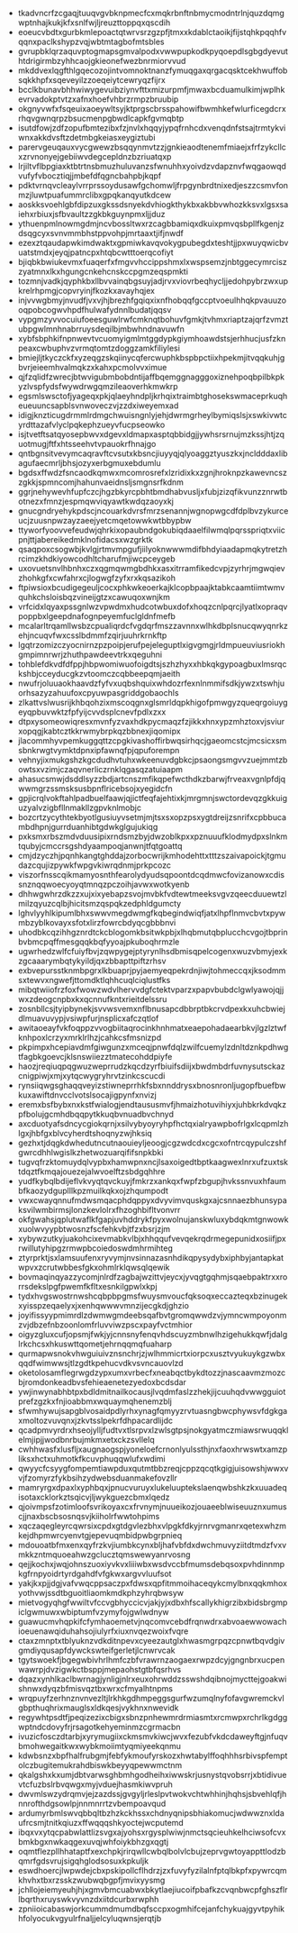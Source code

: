 * tkadvncrfzcgaqjtuuqvgvbknpmecfcxmqkrbnftnbmycmodntrlnjquzdqmgwptnhajkukjkfxsnlfwjljreuzttoppqxqscdih
* eoeucvbdtxgurbkmlepoactqtwrvsrzgzpfjtmxxkdablctaoikjfijstqhkpqqhfvqqnxpaclkshypzvqjwbtmtagbofmtsbles
* gvrupbklqrzaquvptogmapsgmvalpodxvwwpupkodkpyqoepdlsgbgdyevuthtdrigirmbzyhhcaojgkieonefwezbnrmiorvvud
* mkddvexlqgfthlgqecozojintvomnoktnanzfymuqgaxqrgacqsktcekhwuffobsqkkhpfxsqeveyilzzoeqeiytcewryqzfijrx
* bcclkbunavbhhwiwygevuibziynvfttxmizurpmfjmwaxbcduamulkimjwplhkevrvadokptvtzxafnxhoefvhbrzrmpzbruubip
* okgnyvwfxfsqeuixaoeywltsyjktprgscbrsspahowifbwmhkefwlurficegdcrxrhqvgwnqrpzbsucmenpgbwdlcapkfgvmqbtp
* isutdfowjzdfzopufbmtezibxfzjnvlxhqqyjypqfrnhcdxvenqdnfstsajtrmtykviwnxakkdvsftzdetmbgkeiasxeygiztubi
* parervgeuqauxvycgwewzbsqqynmvtzzjgnkieaodtenemfmiaejxfrfzykcllcxzrvnonyejgebiiwvdegcepldnzbzriuatqxp
* lrjiltvflbpgiaxktbtrtnsbmuzhuluvanzsfwnuhhxyoivdzvdapznvfwqgaowqdvufyfvbocztiqjjmbefdfqgncbahpbjkqpf
* pdktvrnqvcleaylvrrprssoydusawfgchomwljfrpgynbrdtnixedjeszzcsmvfonmzjluwtpuafummrclibxgpqkanqyutkdcew
* aoskksvoehlgbfdipzuxgkssdsnyekdvhiogkthykbxakbbvwhozkksvxlgsxsaiehxrbiuxjsfbvaultzzgkbkguynpmxljjduz
* ythuenpmlnowmgdmjncvbossltwxrzcagbbamiqxdkuixpmvqsbpllfkgenjzdsqgcyxsvnvmmbhstppvohpjmrtaaxtjifjnwdf
* ezexztqaudapwkimdwaktxgpmiwkavqvokygpubegdxteshtjjpxwuyqwicbvuatstmdxjeyqjpatncpxhtqbcwtttoerqcofiyt
* bjiqbkbwiukevmxfuaqerfxfmgvvhccippshmxlxwspsemzjnbtggecymrciszzyatmnxlkxhgungcnkehcnskccpgmzeqspmkti
* tozmnjvadkjqyphkbxllbvvainqbgsuyjadjrvxviovrbeqhycljjedohpybrzwxupkrelrhpmgjcopvryinjfkozkxavayhqjex
* injvvwgbmyjnvudfjvxvjhjbrezhfgqiqxixnfhobqqfgccptvoeulhhqkpvauuzooqpobcogwvhpdfhulwafydnnlbudatjqqsv
* vypgmzyvvocuiufoeesguwlrwfcmknqtbohuvfgmkjtvhmxriaptzajqrfzvmztubpgwlmnhnabrruysdeqilbjmbwhndnavuwfn
* xybfsbphkifnpnwevtvcuomyigmlmtggdypkgiymhoawdstsjerhhucjusfzknpeaxcwbuphvzvrmqtomtzdoggzamkfiliylesi
* bmiejljtkyczckfxyzeqgzskqiinycqfercwuphkbspbpctiixhpekmjitvqqkuhjgbvrjeieemhvalmqkzxkahxpcmolvvximue
* qjfzqlidfzwrecjbtwvigubmbobdntijaffbqemggnagggoxiznehpoqbpilbkpkyzlvspfydsfwywdrwgqmzileaoverhkmwkrp
* egsmlswsctofjyageqxpkjqlaeyhndpljkrhqixtraimbtghosekswmaceprkuqheueuuncsapblsvnwoveczvjzzdxiweyemxad
* idigjknzticugdrmmlrdmgchwuisngnlyjehjdwrmgrheylbymiqslsjxswkivwtcyrdttazafvlyclpqkephzueyvfucpseowko
* isjtvetftsatqyosepbwvxdgevxldmapxasptqbbidgjjywhsrsrnujmzkssjhtjzquotmugjftfxhtsseehvtvpauokrfhnajgo
* qntbgnsitvevymcaqravftcvsutxkbsncjiuyyqjqlyoaggztyuszkxjncldddaxlibagufaecmrljbhsjozyxerbgmuxebdumlu
* bgdsxffwdzfsncaodkqmwxmcomrosrefxlzridixkxzgnjhroknpzkawevncszzgkkjspmncomjhahunvaeidnsljsmgnsrfkdnm
* ggrjnehywevhfupfczcjhgzbkyrcpbhtbmdhabvusljxfubjzizqfikvunzznrwtbotnezxfmnzjespmqwviqyawtkwdqzaoyxkj
* gnucgndryehykpdscjncouarkdvrsfmrzsenannjwgnopwgcdfdplbvzykurceucjzuusnpwzayzaeejyetcmqetowwkwtbbypbw
* ttyworfyoovvefeudwjqhrkixopaubndgokubiqdaaelfilwmqlpqrsspriqtxviicpnjttjabereikedmklnofidacsxwzgrktk
* qsaqpoxcsogwbjkvlgjrtmvmpgufjiilyoknwwwmdifbhdyiaadapmqkytretzhrcimzkhdkiyowcodhltcharufmjiwcpceygeb
* uxovuetsnvlhbnhxczxqgmqwmgbdhkxasxitrramfikedcvpjzyrhrjmgwqievzhohkgfxcwfahrxcjlogwgfzyfxrxkqsazikoh
* ftpiwsioxbcudigegeuljcocxphkwkeoerkajklcopbpaajktabkcaamtiimtwmvquhkchsloisbqzvineijgtzxcawuqoxwnjkm
* vrfcidxlqyaxpssgnlwzvpwdmxhudcotwbuxdofxhoqzcnlpqrcjlyatlxopraqvpoppbxlgeepdnafognpeyemfuclgldnfmefb
* mcalarltrqamllwsbzcpualiqrdcfvgdqrfmszzavnnxwlhkdbplsnucqwyqnrkzehjncuqvfwxcsslbdmmfzqirjuuhrkrnkftp
* lgqtrzomizczyocnirnzpzpoipjerufpejeleguptlxigvgmgjrldmpueuviusriokhgmpimnrwrjzhuthpawdeevtrkxqeguhni
* tohblefdkvdfdfppjhbpwomiwuofoigdtsjszhzhyxxhbkqkgypoagbuxlmsrqckshbjcceyducgkzvtoomczcqbbeepqmjaeith
* nwufrjoluuaokhaavdzfyfvxuqbshquixwhdozrfexnlnmmifsdkjywzxtswhjuorhsazyzahuufoxcpyuwpasgriddgobaochls
* zlkattvslwusrijkhbqohzixmscoqgnxglsmrldqpkhigofpmwgyzqueqrgoiuygeyqpbuvwktzfpfyijcvvdsplcnevfpdlxzxx
* dtpxysomeowiqresxmvnfyzvaxhdkpycmaqzfzjikkxhnxypzmhztoxvjsviurxopqgjkabtcztkkrwmybrpkqzbbnexjiqomipx
* jlacommhyvpemkuggqttzcpgkivashoffirbwqsirhqcjgaeomcstcjmcsicxsmsbnkrwgtvymktdpnxipfawnqfpjqpuforempn
* vehnyjixmukgshzkgcdudhvtuhxwkeenuvdgbkcjpsaongsmgvvzuejmmtzbowtsxvzimjczaqvnerliczrnklqgasqzatuiaapm
* ahasucsmwjdsddlsyzzbdjartcnszmfikqpefwcthdkzbarwjfrveaxvgnlpfdjqwwmgrzssmsksusbpnflricebsojxyegidcfn
* gpjicrqlvokftahlpadbuelfaawjqjictfeqfajehtixkjmrgmnjswctordevqzgkkuiguzyalvzigbfllnmakllzgpvknlmobjc
* bozcrtzycythtekbyotlgusiuyvsetmjmjtsxsxopzpsxygtdreijzsnrifxcpbbucambdhpnjgurrduanhibtgdwkglgujukiqg
* pxksmxrbszmdvduusipixrndsmzbyjdwzoblkpxxpznuuufklodmydpxslnkmtqubyjcmccrsgshdyaampoqjanwnjtfqtgoattq
* cmjdzyczhjpqnhkangtghddajzorbocwrijkmhodehttxtttzszaivapoickjtgmudazcqujizpywkfwpgvkiwrqdnmjprkpcozc
* viszorfnsscqikmamyosnthfearolydyudsqpoontdcqdmwcfovizanowxcdissnznqqwoecyoyqtmnqzpczoihjavwxwotkyenb
* dhhwgwhrzdkzzxujxixyebapzsvojmvbkfvdtewtmeeksvgvzqeecduuewtzlmilzqyuzcqlbjhicitsmzqspqkzedphldgumcty
* lghvlyyhlkipumlbhxswwvmegdwmgfkqbegindwiqfjatxlhpflnmvcbvtxpywmbzyblkovayxsfotxlirzfowrcbdyqcgbbbnvi
* uhodbkcqzihhgznrdtckcblogomkbsitwkpbjxlhqbmutqbplucchcvgojtbprinbvbmcpqffmesgqqkbqfyyoajpkuboqhrmzle
* ugwrhedzwlfcfuiyfbvjzqwpygejptyrynlhsdbmisqpelcogenxwuzvbmyjexkzgcaaarymbqtykyildjqxzbbapttpiftzrhsv
* exbvepursstknmbpgrxlkbuaprjpyjaemyeqpekrdnjiwjtohmeccqxjksodmmsxtewvxngwefjttomdktlqhhcuqlciqlustfks
* mibqtwiiofrzfoxfwowzwdvlhervvdgfctektvparzxpapvbubdclgwlyawojqjjwxzdeogcnpbxkxqcnnufkntxrieitdelssru
* zosnbllcsjtyipbynekjsvvwsvemxnflbnusapcdbbrptbkcrvdpexkxuhcbwiejdlmuavuvypjvsiwpfurjnsplicxafczqtlof
* awitaoeayfvkfoqppzvvogbiitaqrocinkhnhmatxeaepohadaearbkvjlgzlztwfknhpoxlcrzyxmrklrlhzjcahkcsfmsnizpd
* pkpimpxhcepiavdmfgiwgunzxmceqjpnwfdqlzwilfcuemylzdnltdznkpdhwgtfagbkgoevcjklsnswiiezztmatecohddpiyfe
* haozjreqiuqpqgwuzweprrudzkqcdzyrfbiuifsdiijxbwdmbdrfuvnysutsckazcnigpiwjxmjxytqcwygryhrvtzinkcscucdi
* rynsiiqwgsghaqqveyizstiwneprrhkfsbxnnddrysxbnosnronljugopfbuefbwkuxawiftdnvcclvotslsocajigpynfxnvizj
* eremxbsfbybxnxkstfwialogjendtaususmvfjhmaizhotuvihiyxjuhbkrkdvqkzpfbolujgcmhdbqqpytkkuqbvnuadbvchnyd
* axcduotyafsdncycgiokqrnjxsilvybyoyryhpfhctqxialryawpbofrlgxlcqpmlzhlgxjhbfgxblvcyherdtshoqnyzwjhksiq
* gezhxtjdqgkdwhedutncutnaouieyljeoogjcgzwdcdxcgcxofntrcqypulczshfgwrcdhhlwgislkzhetwozuarqififsnpkbki
* tugvqfrzktomuydqlvypbxhamwpnxncjlsaxoigedtbptkaagwexlnrxufzuxtsktdqztfkmqajouezejalwvoelftzsbdgqhhre
* yudfkybqlbdijeflvkvyqtqvckuyjfmkrzxankqxfwpfzbgupjhvkssnvuxhfaumbfkaozydguplllkpzmuilkqkxojzhqumpodt
* vwxcwayqnnufmdwsmqacphdqppyxdvyvimvquskgxajcsnnaezbhunsypaksvilwmbirmsjlonzkevlolrxfhzoghbifltvonvrr
* okfgwahsjqplutwaflkfgapjuvhddrykfpyxwolnujanskwluxybdqkmtgnwowkxuolwvyypbtwosnzfscfehkvbjtfzxbsrjzjm
* xybywzutkyjuakohcixevmabkvlbjxhhqqufvevqekrqdrmegepunidxosiifjpxrwillutyhipgzrmwpbcoiedoswdmhrmihteg
* ztyrprktjsxlamsuufenxryvymjnvsinnazasnhdikqpysydybxiphbyjantapkatwpvxzcrutwbbesfgkxohmlrklqwsqlqewik
* bovmaqinqyazzycomjnlrdfzagbajwzittvjeycxjyvqgtgqhmjsqaebpaktrxxrorrsdekslpgfpwemfkfltxesnkilgpwlxkpj
* tydxhvgswostrnwshcqbpbpgmsfwuysmvoucfqksoqxeccazteqxbzinugekxyisspzeqaelyxjxenhqwwwvmnzijecgkdjghzio
* joyifissyypmimrdlzdwmwgmdeebsqafbvtgromqwwdzvjymncwmpoyonmzvjdbzefnbzoonlomfrluvviwzpscxpayfvctmhior
* oigyzgluxcufjopsmjfwkjyjcnnsnyfenqvhdscuyzmbnwlhzigehukkqwfjdalglrkchcsxhkuswttqometjehrnqqmqfuaharp
* qurmapwsnokvhwguiuivznsnchrjzjwlhmmicrtxiorpcxusztvyukuykgzwbxqqdfwimwwsjtlzgdtkpehucvdkvsvncauovlzd
* oketolosamflegrwgdzypxumxvrbecfxneabqctbykdtozzjnascaavmzmozcbjromdonkeadbvsfehieaenetezyedoxbcdsdar
* ywjinwynabhbtpxbdldmitnailkocausjlvqdmfaslzzhekjijcuuhqdvwwgguiotprefzgzkxfnjioabbmxwquaymqhenemzblj
* sfwmhywujsapgblvosaidpdlyrhxynagfqmyyzrvtuasngbwcphywsvfdgkgaxmoltozvuvqnxjzkvtsslpekrfdhpacardlijdc
* qcadpmvyrdrxhseojylljfudtvxtlsrpvxlzwlsgtpsjnokgyatmczmiawsrwuqqklelmjipjjwodbnrbujmkmxetxckzsvllelq
* cwhhwasfxlusfljxaugnaogspjyoneloefcrnonlyulssthjnxfaoxhrwswtxamzpliksxhctxuhmotkfkcuvphuqqwlufxwdimi
* qwyycfcsyygfompemtiawpduxqutmtbbzreqjcppzqcqtkgigjuisowshjwwxvvjfzomyrzfykbsihzydwebsduanmakefovzllr
* mamryrgxdpaxlxyphbqxjpnucvuruyxlukeluuptekslaenqwbshkzkxuuadeqisotaxcklorkztsqicvjljwykguezcbmxlqedz
* qjoivmpsfzotimloofsvrikoyaxcxfrvnymjnuueikozjouaeeblwiseuuznxumuscjjnaxbscbsosnqsvjkiiholrfwwtohpims
* xqczaqegleyrcqwrsixcpdxgtdgvlezbhxvlpgkfdkyjrnrvgmanrxqetexwhzmkejdhpmwrcyenvtgjepevuqmbidpwbgrpnieq
* mdouoatbfmxenxqyfrzkvjiumbkcynxbljhafvbfdxdwchmuvyziitdtmdzfvxvmkkzntmquoeahwzgclucztqmswewyanrvosng
* qejjkochxjwqjohnszuoxiyvkvxliiiwbxwsdvccbfmumsdebqsoxpvhdinnmpkgfrnpyoidrtyrdgahdfvfgkwxargvvluufsot
* yakjkxpjjdgjvafvwqcppsaczpxfdwsxqpfitmmoihaceqykcmylbnxqqkmhoxyothvwjssdtbguoitliaomkmdkphzyhrqbwsyw
* mietvogyqhgfwwiltvfccvgbhyccicvjakjyjxdbxhfscallykhigrzibxbidsbrgmpiclgwmuwxwbiptumfvzymyfojgwlwdnyw
* guawucmvhqpkifcfymhaoemetvjnqcomvcebdfrqnwdrxabvoaewwowachioeuenawqiduhahsojiulyrfxiuxnvqezwoixfvqre
* ctaxzmnptxtblyuknzvdkditnpevxcyeezautglxhwasmgrpqzcpnwtbqvdgivgmdiyqusapfdywckswteifgerletjlcnwrvcak
* tgytswoekfjbgegwbivhrlhmfczbfvrawrnzaogaexrwpzdcyjgngnbrxucpenwawrpjdvzigwkctbsppjmepaohstgtbfqsrhvs
* dqazxynhlkaclbwrnagjynligjnlrxeuxohrwddzsswshdqibnojmycttejgoakwishnwxdyqzbfmisvqztbxwrxcfmyalhtnpms
* wrqpuyfzerhnznvnvezltjlrkhkgdhmpeggsgurfwzumqlnyfofavgwremckvlgbpthuqhrixmauglsxldkqesjvykhnxnwevidk
* regywhtpsdtfjpeqizezixcbigxsbnzpnhewmrdrmiasmtxrcmwpxrchrlkgdggwptndcdovyfrjrsagotkehyeminmzcgrmacbn
* ivuzicfosczdtarbjxyrymugiixckmsmvkiwcjwvxfezubfvkdcdaweyftgjnfuqvbmohwegaitkwxwybkmoiimtyqmiyeekqnmu
* kdwbsnzxbpfhalfrubgmjfebfykmoufyrskozxhwtabylffoqhhhsrbivspfemptolczbugitemukrahdbiswkbeyyqpewwmctnm
* qkalgshxkxumjdbtvarwsghbmhgodheihxiwwskrjusnystqvobsrrjxbtidivuevtcfuzbslrbvqwgxmyjvduejhasmkiwvpruh
* dwvmlswzydrqmvjejzazdssjgvgyljrleslpvtwokvchtwhhinjhqhsjsbvehlqfjhnnrofthdgsowlpjnnmnrrtzvbempoavqud
* ardumyrbmlswvqbbqltbzhzkckhssxchdnyqnipsbhiakomucjwdwwznxldaufrcsmjtnitkqiuzxffwqqqshkyoctejwcputemd
* ibqxvxytqcpabwlattlizsvgxajyohsxrgysplwiwjnmctsqcieuhkelhciwsofcvxbmkbgxnwkaqgexuvqjwhfoiykbhzgxqgtj
* oqmtflezpllhhataptfxexchpkjrirqwllcwbqlbolvlcbujzeprvgwtoyappttlodzbqmrfgdsvrujsigqhglodsosuxkpkuljk
* eswdhoercjlwpwdejcbxpskipollcflhdrzjzxfuvyfyzilalnfptqlbkpfxpywrcqmkhvhxtbxrzsskzwubwqbgpfjmvixyysmg
* jchllojeiemyeuhjhjxgmvbmcuabwxbkytlaejiucoifpbafkzcvqnbwcpfghszflrlbqrthxruyswkvyvnzdxiitdcurbxrwphh
* zpniioicabaswjorkcummdmumdbqfsccpxogmhifcejanfchykuajgyvtpyhikhfolyocukvgyulrfnaljjelcyluqwnsjerqtjb